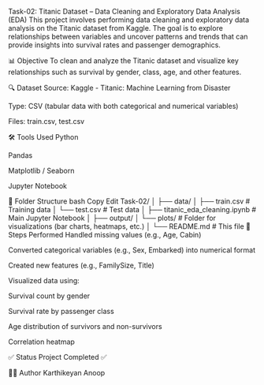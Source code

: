 Task-02: Titanic Dataset – Data Cleaning and Exploratory Data Analysis (EDA)
This project involves performing data cleaning and exploratory data analysis on the Titanic dataset from Kaggle. The goal is to explore relationships between variables and uncover patterns and trends that can provide insights into survival rates and passenger demographics.

📊 Objective
To clean and analyze the Titanic dataset and visualize key relationships such as survival by gender, class, age, and other features.

🔍 Dataset
Source: Kaggle - Titanic: Machine Learning from Disaster

Type: CSV (tabular data with both categorical and numerical variables)

Files: train.csv, test.csv

🛠️ Tools Used
Python

Pandas

Matplotlib / Seaborn

Jupyter Notebook

📁 Folder Structure
bash
Copy
Edit
Task-02/
│
├── data/
│   ├── train.csv              # Training data
│   └── test.csv               # Test data
│
├── titanic_eda_cleaning.ipynb  # Main Jupyter Notebook
│
├── output/
│   └── plots/                 # Folder for visualizations (bar charts, heatmaps, etc.)
│
└── README.md                  # This file
🔧 Steps Performed
Handled missing values (e.g., Age, Cabin)

Converted categorical variables (e.g., Sex, Embarked) into numerical format

Created new features (e.g., FamilySize, Title)

Visualized data using:

Survival count by gender

Survival rate by passenger class

Age distribution of survivors and non-survivors

Correlation heatmap


✅ Status
Project Completed ✅

🙋‍♂️ Author
Karthikeyan Anoop
